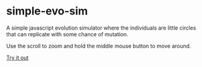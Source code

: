 # simple-evo-sim

A simple javascript evolution simulator where the individuals are little circles that can replicate with some chance of mutation.

Use the scroll to zoom and hold the middle mouse button to move around.

[Try it out](https://sixchar.github.io/simple-evo-sim/)




